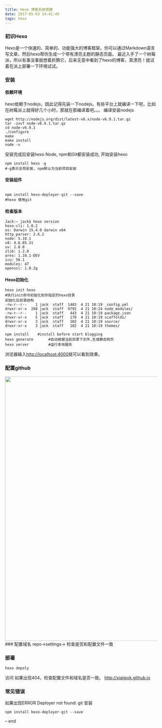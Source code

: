 ```yaml
---
title: Hexo 博客系统搭建
date: 2017-05-03 14:41:49
tags: hexo
---
```

### 初识Hexo

Hexo是一个快速的、简单的、功能强大的博客框架。你可以通过Markdown语言写文章，然后hexo帮你生成一个带有漂亮主题的静态页面。
最近入手了一个树莓派，所以有事没事就想着折腾它，后来无意中看到了hexo的博客，真漂亮！就试着在派上部署一下环境试试。

### 安装

#### 依赖环境
hexo依赖于nodejs，因此记得先装一下nodejs。有些平台上就编译一下吧，比如在树莓派上就得好几个小时，那就在那编译着吧。。。
编译安装nodejs
```
wget http://nodejs.org/dist/latest-v6.x/node-v6.9.1.tar.gz   
tar -zxvf node-v6.9.1.tar.gz   
cd node-v6.9.1   
./configure   
make   
make install   
node -v
```
安装完成后安装hexo
Node, npm和Git都安装成功, 开始安装hexo

```
npm install hexo -g
#-g表示全局安装, npm默认为当前项目安装
```
#### 安装组件
```

npm install hexo-deployer-git --save
#hexo 使用git
```
#### 检查版本
```
Jack:~ jack$ hexo version
hexo-cli: 1.0.2
os: Darwin 15.4.0 darwin x64
http_parser: 2.6.2
node: 5.10.1
v8: 4.6.85.31
uv: 1.8.0
zlib: 1.2.8
ares: 1.10.1-DEV
icu: 56.1
modules: 47
openssl: 1.0.2g
```

#### Hexo初始化
```
hexo init hexo  
#执行init命令初始化到你指定的hexo目录
初始化后目录结构
-rw-r--r--    1 jack  staff  1483  4 21 10:19 _config.yml
drwxr-xr-x  288 jack  staff  9792  4 21 10:24 node_modules/
-rw-r--r--    1 jack  staff   443  4 21 10:19 package.json
drwxr-xr-x    5 jack  staff   170  4 21 10:19 scaffolds/
drwxr-xr-x    3 jack  staff   102  4 21 10:19 source/
drwxr-xr-x    3 jack  staff   102  4 21 10:19 themes/

npm install    #install before start blogging
hexo generate       #自动根据当前目录下文件,生成静态网页
hexo server         #运行本地服务
```
浏览器输入[http://localhost:4000](http://localhost:4000)就可以看到效果。


### 配置github
<img src='http://7xp3xc.com1.z0.glb.clouddn.com/2016/1492755503227.png' width=873>
### 配置域名
repo->settings-> 检查是否和配置文件一致

### 部署
```
hexo depoly
```
访问
如果出现404，检查配置文件和域名是否一致。
http://xiajieok.github.io
### 常见错误

如果出现ERROR Deployer not found: git
安装
```
npm install hexo-deployer-git --save
```
– end
